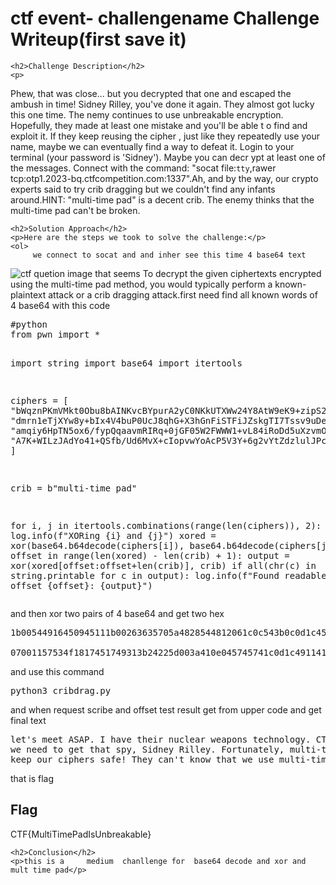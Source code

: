 
<!DOCTYPE html>
<html>

<body>
    <h1>ctf event- challengename Challenge Writeup(first save it)</h1>

    <h2>Challenge Description</h2>
    <p>  
Phew, that was close... but you decrypted that one and  escaped the ambush in time! Sidney Rilley, you've done it again. They almost got lucky this one time. The  nemy continues to use unbreakable encryption. Hopefully, they made at least one mistake and you'll be able t o find and exploit it. If they keep reusing the cipher , just like they repeatedly use your name, maybe we can eventually find a way to defeat it. Login to your terminal (your password is 'Sidney'). Maybe you can decr ypt at least one of the messages. Connect with the command: "socat file:`tty`,rawer tcp:otp1.2023-bq.ctfcompetition.com:1337".Ah, and by the way, our crypto experts said to try crib dragging but we couldn't find any infants around.HINT: "multi-time pad" is a decent crib. The enemy thinks that the multi-time pad can't be broken.
</p>
 
    <h2>Solution Approach</h2>
    <p>Here are the steps we took to solve the challenge:</p>
    <ol>
         we connect to socat and and inher see this time 4 base64 text
 <img src=" https://cybersecctf.github.io/blog/2024/googlectf/beginners-quest/1943/1/base64.png" alt="ctf quetion image" class="inline"/>
that seems To decrypt the given ciphertexts encrypted using the multi-time pad method, you would typically perform a known-plaintext attack or a crib dragging attack.first need find all known words of 4 base64 with this code
<pre>
#python
from pwn import *


import string
import base64
import itertools

ciphers = [
    "bWqznPKmVMkt0Obu8bAINKvcBYpurA2yC0NKkUTXWw24Y8AtW9eK9+zipS2Cs6qBHDF7Jpn4z2jm2iT/RWXw6QbQgNb2Ty64i5IuVZxpHsZ6GGr860eM7g==",
    "dmrn1eTjXYw8y+bIx4V4buP0UcJ8qhG+X3hGnFiSTFiJZskgTI7Tssv9uDeE/b+QGjVsZdX63X28k0rfanPYvBrFjaL2UWucmIMLX+lyEtZtHGD26EmF9g==",
    "amqiy6HpTN5ox6/fypQqaavmRIRq+0jGF05W2FWWW1+vL84iRoDd5uXzvmOG9v6RDDw1JID73Hjljg7GZj7N/Q6KycvxAjuJmJ8TRbxrHcYzWVL07UWM6g==",
    "A7K+WILzJAdYo41+QSfb/Ud6MvX+cIopvwYoAcP5V3Y+6g2vYtZdzlulJPc1jvu1uDIgz1hjbLxAz6ya6zzIR7zc8Q9xeqJid/8KOg7HPhD/QI7Ohyj4Sg=="
]

crib = b"multi-time pad"

for i, j in itertools.combinations(range(len(ciphers)), 2):
    log.info(f"XORing {i} and {j}")
    xored = xor(base64.b64decode(ciphers[i]), base64.b64decode(ciphers[j]))
    for offset in range(len(xored) - len(crib) + 1):
        output = xor(xored[offset:offset+len(crib)], crib)
        if all(chr(c) in string.printable for c in output):
            log.info(f"Found readable string at offset {offset}: {output}")
</pre>

and then xor two pairs of 4 base64     and get two hex
<pre>
1b00544916450945111b00263635705a4828544812061c0c543b0c0d1c4517553105090d17595945271f1d1a064e1511060417434c0212155a496e202f1628551c150d74001e45241311250a751b0c1017040a0a030e0918

07001157534f1817451749313b24225d003a410e045745741c0d1c4911410052174c0e0f1d57571109111b4e04455410100d4e021903131003542a39235b3d14085a491d074d1531130d3d10200203004941380806020004
</pre>
and use this command
<pre>
python3 cribdrag.py <A_xored_HEX_FROM_ABOVE>
</pre>
and when request scribe and offset test result get from upper code and get final text
<pre>
let's meet ASAP. I have their nuclear weapons technology. CTF{MultiTimePadIsUnbreakable}
we need to get that spy, Sidney Rilley. Fortunately, multi-time pad is truly unbreakable
keep our ciphers safe! They can't know that we use multi-time pad. In paritcular, Sidney
</pre>
that is flag 
    </ol>
<br>
    <h2>Flag</h2>
    <p class="flag">CTF{MultiTimePadIsUnbreakable}
</p>

    <h2>Conclusion</h2>
    <p>this is a     medium  chanllenge for  base64 decode and xor and mult time pad</p>
</body>
</html>




